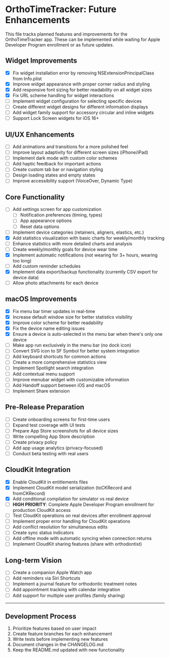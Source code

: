 # OrthoTimeTracker: Future Enhancements

This file tracks planned features and improvements for the OrthoTimeTracker app. These can be implemented while waiting for Apple Developer Program enrollment or as future updates.

## Widget Improvements

- [x] Fix widget installation error by removing NSExtensionPrincipalClass from Info.plist
- [x] Improve widget appearance with proper corner radius and styling
- [x] Add responsive font sizing for better readability on all widget sizes
- [x] Fix URL scheme handling for widget interactions
- [ ] Implement widget configuration for selecting specific devices
- [ ] Create different widget designs for different information displays
- [ ] Add widget family support for accessory circular and inline widgets
- [ ] Support Lock Screen widgets for iOS 16+

## UI/UX Enhancements

- [ ] Add animations and transitions for a more polished feel
- [ ] Improve layout adaptivity for different screen sizes (iPhone/iPad)
- [ ] Implement dark mode with custom color schemes
- [ ] Add haptic feedback for important actions
- [ ] Create custom tab bar or navigation styling
- [ ] Design loading states and empty states
- [ ] Improve accessibility support (VoiceOver, Dynamic Type)

## Core Functionality

- [ ] Add settings screen for app customization
  - [ ] Notification preferences (timing, types)
  - [ ] App appearance options
  - [ ] Reset data options
- [ ] Implement device categories (retainers, aligners, elastics, etc.)
- [x] Add statistics visualization with basic charts for weekly/monthly tracking
- [ ] Enhance statistics with more detailed charts and analysis
- [ ] Create weekly/monthly goals for device wear time
- [x] Implement automatic notifications (not wearing for 3+ hours, wearing too long)
- [ ] Add custom reminder schedules
- [x] Implement data export/backup functionality (currently CSV export for device data)
- [ ] Allow photo attachments for each device

## macOS Improvements

- [x] Fix menu bar timer updates in real-time
- [x] Increase default window size for better statistics visibility
- [x] Improve color scheme for better readability
- [x] Fix the device name editing issues
- [x] Ensure a device is auto-selected in the menu bar when there's only one device
- [ ] Make app run exclusively in the menu bar (no dock icon)
- [ ] Convert SVG icon to SF Symbol for better system integration
- [ ] Add keyboard shortcuts for common actions
- [ ] Create a more comprehensive statistics view
- [ ] Implement Spotlight search integration
- [ ] Add contextual menu support
- [ ] Improve menubar widget with customizable information
- [ ] Add Handoff support between iOS and macOS
- [ ] Implement Share extension

## Pre-Release Preparation

- [ ] Create onboarding screens for first-time users
- [ ] Expand test coverage with UI tests
- [ ] Prepare App Store screenshots for all device sizes
- [ ] Write compelling App Store description
- [ ] Create privacy policy
- [ ] Add app usage analytics (privacy-focused)
- [ ] Conduct beta testing with real users

## CloudKit Integration

- [x] Enable CloudKit in entitlements files
- [x] Implement CloudKit model serialization (toCKRecord and fromCKRecord)
- [x] Add conditional compilation for simulator vs real device
- [ ] **HIGH PRIORITY**: Complete Apple Developer Program enrollment for production CloudKit access
- [ ] Test CloudKit operations on real devices after enrollment approval
- [ ] Implement proper error handling for CloudKit operations
- [ ] Add conflict resolution for simultaneous edits
- [ ] Create sync status indicators
- [ ] Add offline mode with automatic syncing when connection returns
- [ ] Implement CloudKit sharing features (share with orthodontist)

## Long-term Vision

- [ ] Create a companion Apple Watch app
- [ ] Add reminders via Siri Shortcuts
- [ ] Implement a journal feature for orthodontic treatment notes
- [ ] Add appointment tracking with calendar integration
- [ ] Add support for multiple user profiles (family sharing)

---

## Development Process

1. Prioritize features based on user impact
2. Create feature branches for each enhancement
3. Write tests before implementing new features
4. Document changes in the CHANGELOG.md
5. Keep the README.md updated with new functionality